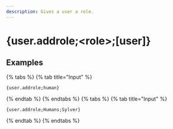 ```yaml
---
description: Gives a user a role.
---
```

# {user.addrole;&lt;role>;[user]}
## Examples
{% tabs %}
{% tab title="Input" %}
```text
{user.addrole;human}
```
{% endtab %}
{% endtabs %}
{% tabs %}
{% tab title="Input" %}
```text
{user.addrole;Humans;Sylver}
```
{% endtab %}
{% endtabs %}